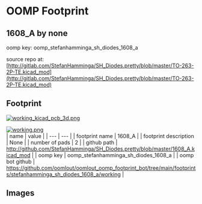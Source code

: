 # OOMP Footprint  
## 1608_A  by none  
  
oomp key: oomp_stefanhamminga_sh_diodes_1608_a  
  
source repo at: [http://gitlab.com/StefanHamminga/SH_Diodes.pretty/blob/master/TO-263-2P-TE.kicad_mod](http://gitlab.com/StefanHamminga/SH_Diodes.pretty/blob/master/TO-263-2P-TE.kicad_mod)  
## Footprint  
  
[![working_kicad_pcb_3d.png](working_kicad_pcb_3d_600.png)](working_kicad_pcb_3d.png)  
  
[![working.png](working_600.png)](working.png)  
| name | value | 
| --- | --- | 
| footprint name | 1608_A | 
| footprint description | None | 
| number of pads | 2 | 
| github path | http://github.com/StefanHamminga/SH_Diodes.pretty/blob/master/1608_A.kicad_mod | 
| oomp key | oomp_stefanhamminga_sh_diodes_1608_a | 
| oomp bot github | https://github.com/oomlout/oomlout_oomp_footprint_bot/tree/main/footprints/stefanhamminga_sh_diodes_1608_a/working | 
## Images  
